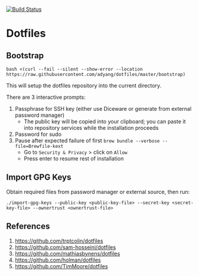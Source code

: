 [![Build Status](https://travis-ci.org/adyang/dotfiles.svg?branch=master)](https://travis-ci.org/adyang/dotfiles)

# Dotfiles

## Bootstrap
```console
bash <(curl --fail --silent --show-error --location https://raw.githubusercontent.com/adyang/dotfiles/master/bootstrap)
```
This will setup the dotfiles repository into the current directory.

There are 3 interactive prompts:
1. Passphrase for SSH key (either use Diceware or generate from external password manager)
    - The public key will be copied into your clipboard; you can paste it into repository services while the installation proceeds
2. Password for sudo
3. Pause after expected failure of first `brew bundle --verbose --file=Brewfile-kext`
    - Go to `Security & Privacy` > click on `Allow`
    - Press enter to resume rest of installation

## Import GPG Keys
Obtain required files from password manager or external source, then run:
```console
./import-gpg-keys --public-key <public-key-file> --secret-key <secret-key-file> --ownertrust <ownertrust-file>
```

## References
1. https://github.com/trptcolin/dotfiles
2. https://github.com/sam-hosseini/dotfiles
3. https://github.com/mathiasbynens/dotfiles
4. https://github.com/holman/dotfiles
5. https://github.com/TimMoore/dotfiles

